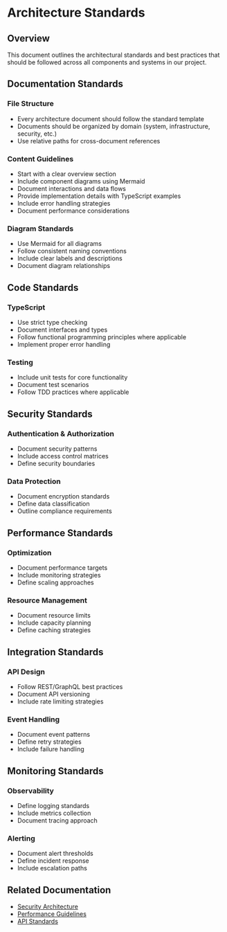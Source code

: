 # Architecture Standards

## Overview

This document outlines the architectural standards and best practices that should be followed across all components and systems in our project.

## Documentation Standards

### File Structure
- Every architecture document should follow the standard template
- Documents should be organized by domain (system, infrastructure, security, etc.)
- Use relative paths for cross-document references

### Content Guidelines
- Start with a clear overview section
- Include component diagrams using Mermaid
- Document interactions and data flows
- Provide implementation details with TypeScript examples
- Include error handling strategies
- Document performance considerations

### Diagram Standards
- Use Mermaid for all diagrams
- Follow consistent naming conventions
- Include clear labels and descriptions
- Document diagram relationships

## Code Standards

### TypeScript
- Use strict type checking
- Document interfaces and types
- Follow functional programming principles where applicable
- Implement proper error handling

### Testing
- Include unit tests for core functionality
- Document test scenarios
- Follow TDD practices where applicable

## Security Standards

### Authentication & Authorization
- Document security patterns
- Include access control matrices
- Define security boundaries

### Data Protection
- Document encryption standards
- Define data classification
- Outline compliance requirements

## Performance Standards

### Optimization
- Document performance targets
- Include monitoring strategies
- Define scaling approaches

### Resource Management
- Document resource limits
- Include capacity planning
- Define caching strategies

## Integration Standards

### API Design
- Follow REST/GraphQL best practices
- Document API versioning
- Include rate limiting strategies

### Event Handling
- Document event patterns
- Define retry strategies
- Include failure handling

## Monitoring Standards

### Observability
- Define logging standards
- Include metrics collection
- Document tracing approach

### Alerting
- Document alert thresholds
- Define incident response
- Include escalation paths

## Related Documentation
- [Security Architecture](../security/security-architecture.md)
- [Performance Guidelines](../infrastructure/performance.md)
- [API Standards](../system/api.md)
